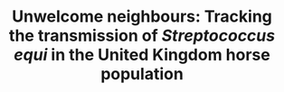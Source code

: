 ---
title: "Unwelcome neighbours: Tracking the transmission of *Streptococcus equi* in the United Kingdom horse population"
authors: "McGlennon AA, Verheyen KL, Newton JR, **van Tonder A**, **Wilson H**, **Parkhill J**, de Brauwere N, Frosth S, Waller AS."
journal: 'Equine Veterinary Journal'
pub_date: '2025-07-20'
pmid: '40684376'
---